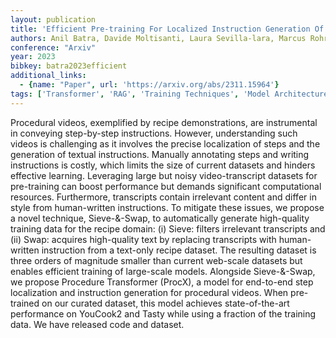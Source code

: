 ```yaml
---
layout: publication
title: 'Efficient Pre-training For Localized Instruction Generation Of Videos'
authors: Anil Batra, Davide Moltisanti, Laura Sevilla-lara, Marcus Rohrbach, Frank Keller
conference: "Arxiv"
year: 2023
bibkey: batra2023efficient
additional_links:
  - {name: "Paper", url: 'https://arxiv.org/abs/2311.15964'}
tags: ['Transformer', 'RAG', 'Training Techniques', 'Model Architecture', 'Pre-Training', 'Pretraining Methods']
---
```

Procedural videos, exemplified by recipe demonstrations, are instrumental in
conveying step-by-step instructions. However, understanding such videos is
challenging as it involves the precise localization of steps and the generation
of textual instructions. Manually annotating steps and writing instructions is
costly, which limits the size of current datasets and hinders effective
learning. Leveraging large but noisy video-transcript datasets for pre-training
can boost performance but demands significant computational resources.
Furthermore, transcripts contain irrelevant content and differ in style from
human-written instructions. To mitigate these issues, we propose a novel
technique, Sieve-&-Swap, to automatically generate high-quality training data
for the recipe domain: (i) Sieve: filters irrelevant transcripts and (ii) Swap:
acquires high-quality text by replacing transcripts with human-written
instruction from a text-only recipe dataset. The resulting dataset is three
orders of magnitude smaller than current web-scale datasets but enables
efficient training of large-scale models. Alongside Sieve-&-Swap, we propose
Procedure Transformer (ProcX), a model for end-to-end step localization and
instruction generation for procedural videos. When pre-trained on our curated
dataset, this model achieves state-of-the-art performance on YouCook2 and Tasty
while using a fraction of the training data. We have released code and dataset.
